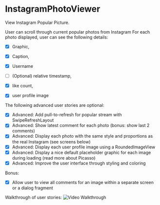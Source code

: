 # InstagramPhotoViewer
View Instagram Popular Picture.

User can scroll through current popular photos from Instagram
For each photo displayed, user can see the following details:
 * [x] Graphic, 
 * [x] Caption,
 * [x] Username
 * [ ] (Optional) relative timestamp, 
 * [x] like count, 
 * [x] user profile image


The following advanced user stories are optional:
 * [x] Advanced: Add pull-to-refresh for popular stream with SwipeRefreshLayout
 * [x] Advanced: Show latest comment for each photo (bonus: show last 2 comments)
 * [x] Advanced: Display each photo with the same style and proportions as the real Instagram (see screens below)
 * [x] Advanced: Display each user profile image using a RoundedImageView
 * [x] Advanced: Display a nice default placeholder graphic for each image during loading (read more about Picasso)
 * [x] Advanced: Improve the user interface through styling and coloring

Bonus: 
 * [x] Allow user to view all comments for an image within a separate screen or a dialog fragment

Walkthrough of user stories:
![Video Walkthrough](InstragramPhotoViewer.gif)


